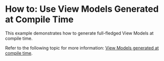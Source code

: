 # How to: Use View Models Generated at Compile Time

This example demonstrates how to generate full-fledged View Models at compile time.

Refer to the following topic for more information: [View Models generated at compile time](https://docs.devexpress.com/WPF/402989/mvvm-framework/viewmodels/compile-time-generated-viewmodels).
